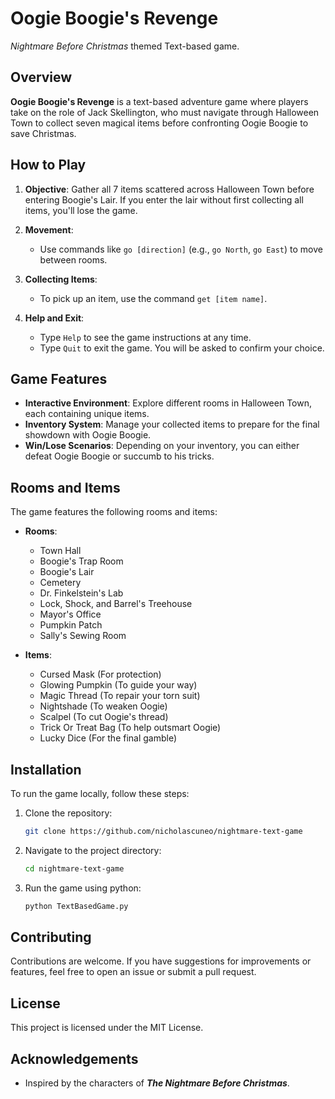 # Oogie Boogie's Revenge
*Nightmare Before Christmas* themed Text-based game.
## Overview

**Oogie Boogie's Revenge** is a text-based adventure game where players take on the role of Jack Skellington, who must 
navigate through Halloween Town to collect seven magical items before confronting Oogie Boogie to save Christmas.

## How to Play

1. **Objective**: Gather all 7 items scattered across Halloween Town before entering Boogie's Lair. If you enter the 
lair without first collecting all items, you'll lose the game.
  
2. **Movement**: 
   - Use commands like `go [direction]` (e.g., `go North`, `go East`) to move between rooms.
  
3. **Collecting Items**:
   - To pick up an item, use the command `get [item name]`.
  
4. **Help and Exit**:
   - Type `Help` to see the game instructions at any time.
   - Type `Quit` to exit the game. You will be asked to confirm your choice.

## Game Features

- **Interactive Environment**: Explore different rooms in Halloween Town, each containing unique items.
- **Inventory System**: Manage your collected items to prepare for the final showdown with Oogie Boogie.
- **Win/Lose Scenarios**: Depending on your inventory, you can either defeat Oogie Boogie or succumb to his tricks.

## Rooms and Items

The game features the following rooms and items:

- **Rooms**:
  - Town Hall
  - Boogie's Trap Room
  - Boogie's Lair
  - Cemetery
  - Dr. Finkelstein's Lab
  - Lock, Shock, and Barrel's Treehouse
  - Mayor's Office
  - Pumpkin Patch
  - Sally's Sewing Room

- **Items**:
  - Cursed Mask (For protection)
  - Glowing Pumpkin (To guide your way)
  - Magic Thread (To repair your torn suit)
  - Nightshade (To weaken Oogie)
  - Scalpel (To cut Oogie's thread)
  - Trick Or Treat Bag (To help outsmart Oogie)
  - Lucky Dice (For the final gamble)

## Installation

To run the game locally, follow these steps:

1. Clone the repository:

   ```bash
   git clone https://github.com/nicholascuneo/nightmare-text-game

2. Navigate to the project directory:

   ```bash
   cd nightmare-text-game

3. Run the game using python:

   ```bash
   python TextBasedGame.py

## Contributing

Contributions are welcome. If you have suggestions for improvements or features, feel free to open an issue or submit 
a pull request.

## License

This project is licensed under the MIT License.

## Acknowledgements

- Inspired by the characters of ***The Nightmare Before Christmas***.